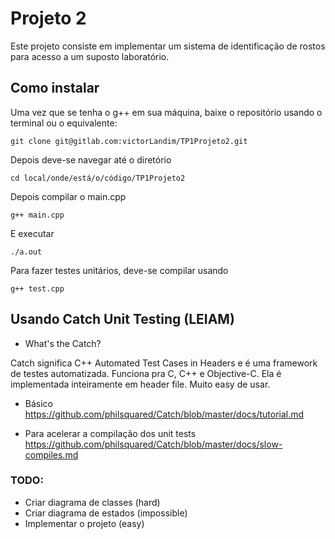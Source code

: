 # Projeto 2

Este projeto consiste em implementar um sistema de identificação de rostos para acesso a um suposto laboratório.

## Como instalar

Uma vez que se tenha o g++ em sua máquina, baixe o repositório usando o terminal ou o equivalente:
```
git clone git@gitlab.com:victorLandim/TP1Projeto2.git
```

Depois deve-se navegar até o diretório
```
cd local/onde/está/o/código/TP1Projeto2
```

Depois compilar o main.cpp
```
g++ main.cpp
```

E executar
```
./a.out
```

Para fazer testes unitários, deve-se compilar usando
```
g++ test.cpp
```


## Usando Catch Unit Testing (LEIAM)

- What's the Catch?

Catch significa C++ Automated Test Cases in Headers e é uma framework de testes automatizada. Funciona pra C, C++ e Objective-C. Ela é implementada inteiramente em header file. Muito easy de usar.

- Básico
https://github.com/philsquared/Catch/blob/master/docs/tutorial.md

- Para acelerar a compilação dos unit tests
https://github.com/philsquared/Catch/blob/master/docs/slow-compiles.md

### TODO:
- Criar diagrama de classes (hard)
- Criar diagrama de estados (impossible)
- Implementar o projeto (easy)
